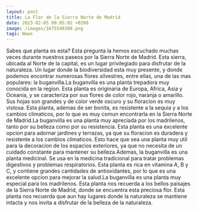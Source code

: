 ```yaml
--- 
layout: post
title: La Flor de la Sierra Norte de Madrid
date: 2023-02-05 00:05:02 +0200
image: /images/1675548308.png
tags: News 
--- 
```


Sabes que planta es esta? Esta pregunta la hemos escuchado muchas veces durante nuestros paseos por la Sierra Norte de Madrid. Esta sierra, ubicada al Norte de la capital, es un lugar privilegiado para disfrutar de la naturaleza. Un lugar donde la biodiversidad esta muy presente, y donde podemos encontrar numerosas flores silvestres, entre ellas, una de las mas populares: la buganvilla.La buganvilla es una planta trepadora muy conocida en la region. Esta planta es originaria de Europa, Africa, Asia y Oceania, y se caracteriza por sus flores de color rojo, naranja o amarillo. Sus hojas son grandes y de color verde oscuro y su floracion es muy vistosa. Esta planta, ademas de ser bonita, es resistente a la sequia y a los cambios climaticos, por lo que es muy comun encontrarla en la Sierra Norte de Madrid.La buganvilla es una planta muy apreciada por los madrilenos, tanto por su belleza como por su resistencia. Esta planta es una excelente opcion para adornar jardines y terrazas, ya que su floracion es duradera y resistente a los cambios climaticos. Esto hace que sea una planta muy util para la decoracion de los espacios exteriores, ya que no necesita de un cuidado constante para mantener su belleza.Ademas, la buganvilla es una planta medicinal. Se usa en la medicina tradicional para tratar problemas digestivos y problemas respiratorios. Esta planta es rica en vitamina A, B y C, y contiene grandes cantidades de antioxidantes, por lo que es una excelente opcion para mejorar la salud.La buganvilla es una planta muy especial para los madrilenos. Esta planta nos recuerda a los bellos paisajes de la Sierra Norte de Madrid, donde se encuentra esta preciosa flor. Esta planta nos recuerda que aun hay lugares donde la naturaleza se mantiene intacta y nos invita a disfrutar de la belleza de la naturaleza.